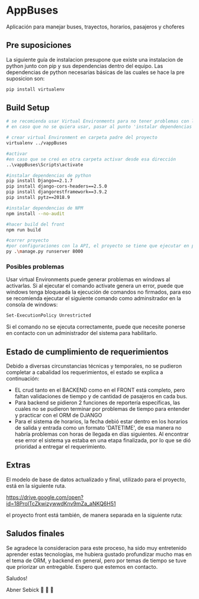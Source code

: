 # AppBuses
Aplicación para manejar buses, trayectos, horarios, pasajeros y choferes

## Pre suposiciones 
La siguiente guía de instalacion presupone que existe una instalacion de python junto con pip y sus dependencias dentro del equipo.
Las dependencias de python necesarias básicas de las cuales se hace la pre suposicion son:
``` bash
pip install virtualenv
```


## Build Setup

``` bash
# se recomienda usar Virtual Environments para no tener problemas con las dependencias locales
# en caso que no se quiera usar, pasar al punto 'instalar dependencias de python'

# crear virtual Environment en carpeta padre del proyecto
virtualenv ../vappBuses

#activar
#en caso que se creó en otra carpeta activar desde esa dirección
..\vappBuses\Scripts\activate

#instalar dependencias de python
pip install Django==2.1.7  
pip install django-cors-headers==2.5.0  
pip install djangorestframework==3.9.2  
pip install pytz==2018.9

#instalar dependencias de NPM
npm install --no-audit

#hacer build del front
npm run build

#correr proyecto
#por configuraciones con la API, el proyecto se tiene que ejecutar en puerto 8000
py .\manage.py runserver 8000

```

### Posibles problemas
Usar virtual Environments puede generar problemas en windows al activarlas.
Si al ejecutar el comando activate genera un error, puede que windows tenga bloqueada la ejecución de comandos no firmados, para eso se recomienda ejecutar el siguiente comando como adminsitrador en la consola de windows:

``` bash
Set-ExecutionPolicy Unrestricted
```
Si el comando no se ejecuta correctamente, puede que necesite ponerse en contacto con un administrador del sistema para habilitarlo.


## Estado de cumplimiento de requerimientos
Debido a diversas circunstancias técnicas y temporales, no se pudieron completar a cabalidad los requerimientos, el estado se explica a continuación:

- EL crud tanto en el BACKEND como en el FRONT está completo, pero faltan validaciones de tiempo y de cantidad de pasajeros en cada bus.
- Para backend se pidieron 2 funciones de reportería específicas, las cuales no se pudieron terminar por problemas de tiempo para entender y practicar con el ORM de DJANGO
- Para el sistema de horarios, la fecha debió estar dentro en los horarios de salida y entrada como un formato 'DATETIME', de esa manera no habría problemas con horas de llegada en días siguientes. Al encontrar ese error el sistema ya estaba en una etapa finalizada, por lo que se dió prioridad a entregar el requerimiento.

## Extras

El modelo de base de datos actualizado y final, utilizado para el proyecto, está en la siguiente ruta.

https://drive.google.com/open?id=18ProlTcZkwizywwdKnv9mZa_aNKQ6H51

el proyecto front está también, de manera separada en la siguiente ruta:


## Saludos finales
Se agradece la consideracion para este proceso, ha sido muy entretenido aprender estas tecnologías, me hubiera gustado profundizar mucho mas en el tema de ORM, y backend en general, pero por temas de tiempo se tuve que priorizar un entregable.
Espero que estemos en contacto. 

Saludos! 

Abner Sebick 🗼  🗾  🗻